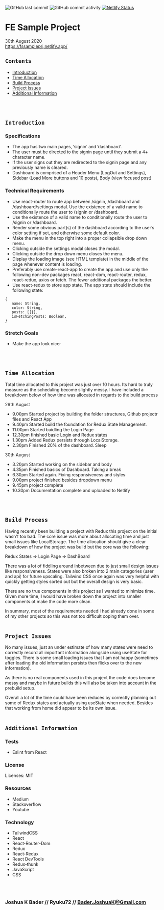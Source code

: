 ![GitHub last commit](https://img.shields.io/github/last-commit/Ryuku72/FeSamplePrj?style=for-the-badge)
![GitHub commit activity](https://img.shields.io/github/commit-activity/y/Ryuku72/FeSamplePrj?style=for-the-badge)
[![Netlify Status](https://api.netlify.com/api/v1/badges/ebd5b957-fbc5-4ebf-ad1f-eedeb2a1e492/deploy-status)](https://fssampleprj.netlify.app/)

# FE Sample Project
30th August 2020 <br>
https://fssampleprj.netlify.app/

## `Contents`

* [Introduction](#intro)
* [Time Allocation](#time)
* [Build Process](#build)
* [Project Issues](#issues)
* [Additional Information](#add)
<br>
<br>
<a name="intro"></a>

## `Introduction`

### Specifications
* The app has two main pages, ‘signin’ and ‘dashboard’.
* The user must be directed to the signin page until they submit a 4+ character name.
* If the user signs out they are redirected to the signin page and any previously name is cleared.
* Dashboard is comprised of a Header Menu (LogOut and Settings), Sidebar (Load More buttons and 10 posts), Body (view focused post)

### Technical Requirements
* Use react-router to route app between /signin, /dashboard and /dashboard/settings modal. Use the existence of a valid name to conditionally route the user to /signin or /dashboard.
* Use the existence of a valid name to conditionally route the user to /signin or /dashboard.
* Render some obvious part(s) of the dashboard according to the user’s color setting if set, and otherwise some default color.
* Make the menu in the top right into a proper collapsible drop down menu.
* Clicking outside the settings modal closes the modal.
* Clicking outside the drop down menu closes the menu.
* Display the loading image (see HTML template) in the middle of the page whenever content is loading.
* Preferably use create-react-app to create the app and use only the following non-dev packages react, react-dom, react-router, redux, react-redux, axios or fetch. The fewer additional packages the better.
* Use react-redux to store app state. The app state should include the following state:
 ```
 {  
    name: String,  
    color: String,  
    posts: [{}],  
    isFetchingPosts: Boolean,
 }
 ```

### Stretch Goals
* Make the app look nicer
<br>
<br>

<a name="time"></a>

## `Time Allocation`
Total time allocated to this project was just over 10 hours. Its hard to truly measure as the scheduling become slightly messy. I have included a breakdown below of how time was allocated in regards to the build process

29th August
* 9.00pm Started project by building the folder structures, Github projectr files and React App
* 9.40pm Started build the foundation for Redux State Management. 
* 11.00pm Started buidling the Login Page 
* 12.30pm finished basic Login and Redux states
* 1.30pm Added Redux persists through LocalStorage.
* 2.30pm Finished 20% of the dashboard. Sleep

30th August
* 3.20pm Started working on the sidebar and body
* 4.35pm Finished basics of Dashboard. Taking a break
* 6.30pm Started again. Fixing responsiveness and styles
* 9.00pm project finished besides dropdown menu
* 9.45pm project complete
* 10.30pm Documentation complete and uploaded to Netlify 
<br>
<br>
<a name="build"></a>

## `Build Process`
Having recently been building a project with Redux this project on the initial wasn't too bad. The core issue was more about allocating time and just small issues like LocalStorage. The time allocation should give a clear breakdown of how the project was build but the core was the following:

Redux States => Login Page => DashBoard

There was a lot of fiddling around inbetween due to just small design issues like responsiveness. States were also broken into 2 main categories (user and api) for future upscaling. Tailwind CSS once again was very helpful with quickly getting styles sorted out but the overall design is very basic.

There are no true components in this project as I wanted to minimize time. Given more time, I would have broken down the project into smaller components ot make the code more clean.

In summary, most of the requirements needed I had already done in some of my other projects so this was not too difficult coping them over.
<br>
<br>
 <a name="issues"></a>

## `Project Issues`

No many issues, just an under estimate of how many states were need to correctly record all important information alongside using useState for toggles. There is some small loading issues that I am not happy (sometimes after loading the old information persists then flicks over to the new information).

As there is no real components used in this project the code does become messy and maybe in future builds this will also be taken into account in the prebuild setup.

Overall a lot of the time could have been reduces by correctly planning out some of Redux states and actually using useState when needed. Besides that working from home did appear to be its own issue.
<br>
<br>

<a name="add"></a>

## `Additional Information`
### Tests
* Eslint from React

### License
Licenses: MIT

### Resources
* Medium
* Stackoverflow
* Youtube


### Technology
* TailwindCSS
* React
* React-Router-Dom
* Redux
* React-Redux
* React DevTools
* Redux-thunk
* JavaScript
* CSS
<br>
<br>

### Joshua K Bader // Ryuku72 // Bader.JoshuaK@Gmail.com
